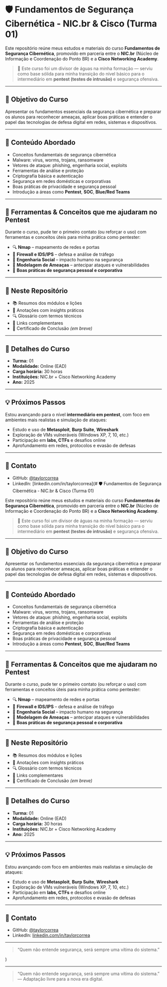 # 🛡️ Fundamentos de Segurança Cibernética - NIC.br & Cisco (Turma 01)

Este repositório reúne meus estudos e materiais do curso **Fundamentos de Segurança Cibernética**, promovido em parceria entre o **NIC.br** (Núcleo de Informação e Coordenação do Ponto BR) e a **Cisco Networking Academy**.

> 🚀 Este curso foi um divisor de águas na minha formação — serviu como base sólida para minha transição do nível básico para o intermediário em **pentest (testes de intrusão)** e segurança ofensiva.

---

## 🎯 Objetivo do Curso

Apresentar os fundamentos essenciais da segurança cibernética e preparar os alunos para reconhecer ameaças, aplicar boas práticas e entender o papel das tecnologias de defesa digital em redes, sistemas e dispositivos.

---

## 📘 Conteúdo Abordado

- Conceitos fundamentais de segurança cibernética
- Malware: vírus, worms, trojans, ransomware
- Vetores de ataque: phishing, engenharia social, exploits
- Ferramentas de análise e proteção
- Criptografia básica e autenticação
- Segurança em redes domésticas e corporativas
- Boas práticas de privacidade e segurança pessoal
- Introdução a áreas como **Pentest**, **SOC**, **Blue/Red Teams**

---

## 🧰 Ferramentas & Conceitos que me ajudaram no Pentest

Durante o curso, pude ter o primeiro contato (ou reforçar o uso) com ferramentas e conceitos úteis para minha prática como pentester:

- 🔍 **Nmap** – mapeamento de redes e portas
- 🧱 **Firewall e IDS/IPS** – defesa e análise de tráfego
- 💬 **Engenharia Social** – impacto humano na segurança
- 🧠 **Modelagem de Ameaças** – antecipar ataques e vulnerabilidades
- 🔐 **Boas práticas de segurança pessoal e corporativa**

---

## 📂 Neste Repositório

- 📚 Resumos dos módulos e lições  
- 🧠 Anotações com insights práticos  
- 🔍 Glossário com termos técnicos  
- 📎 Links complementares  
- 🏅 Certificado de Conclusão *(em breve)*  

---

## 📅 Detalhes do Curso

- **Turma:** 01  
- **Modalidade:** Online (EAD)  
- **Carga horária:** 30 horas  
- **Instituições:** NIC.br + Cisco Networking Academy  
- **Ano:** 2025

---

## 💡 Próximos Passos

Estou avançando para o nível **intermediário em pentest**, com foco em ambientes mais realistas e simulação de ataques:

- Estudo e uso de **Metasploit**, **Burp Suite**, **Wireshark**  
- Exploração de VMs vulneráveis (Windows XP, 7, 10, etc.)  
- Participação em **labs, CTFs** e desafios online  
- Aprofundamento em redes, protocolos e evasão de defesas

---

## 🤝 Contato

- GitHub: [@taylorcorrea](https://github.com/taylorcorrea)  
- LinkedIn: [linkedin.com/in/taylorcorrea](# 🛡️ Fundamentos de Segurança Cibernética - NIC.br & Cisco (Turma 01)

Este repositório reúne meus estudos e materiais do curso **Fundamentos de Segurança Cibernética**, promovido em parceria entre o **NIC.br** (Núcleo de Informação e Coordenação do Ponto BR) e a **Cisco Networking Academy**.

> 🚀 Este curso foi um divisor de águas na minha formação — serviu como base sólida para minha transição do nível básico para o intermediário em **pentest (testes de intrusão)** e segurança ofensiva.

---

## 🎯 Objetivo do Curso

Apresentar os fundamentos essenciais da segurança cibernética e preparar os alunos para reconhecer ameaças, aplicar boas práticas e entender o papel das tecnologias de defesa digital em redes, sistemas e dispositivos.

---

## 📘 Conteúdo Abordado

- Conceitos fundamentais de segurança cibernética
- Malware: vírus, worms, trojans, ransomware
- Vetores de ataque: phishing, engenharia social, exploits
- Ferramentas de análise e proteção
- Criptografia básica e autenticação
- Segurança em redes domésticas e corporativas
- Boas práticas de privacidade e segurança pessoal
- Introdução a áreas como **Pentest**, **SOC**, **Blue/Red Teams**

---

## 🧰 Ferramentas & Conceitos que me ajudaram no Pentest

Durante o curso, pude ter o primeiro contato (ou reforçar o uso) com ferramentas e conceitos úteis para minha prática como pentester:

- 🔍 **Nmap** – mapeamento de redes e portas
- 🧱 **Firewall e IDS/IPS** – defesa e análise de tráfego
- 💬 **Engenharia Social** – impacto humano na segurança
- 🧠 **Modelagem de Ameaças** – antecipar ataques e vulnerabilidades
- 🔐 **Boas práticas de segurança pessoal e corporativa**

---

## 📂 Neste Repositório

- 📚 Resumos dos módulos e lições  
- 🧠 Anotações com insights práticos  
- 🔍 Glossário com termos técnicos  
- 📎 Links complementares  
- 🏅 Certificado de Conclusão *(em breve)*  

---

## 📅 Detalhes do Curso

- **Turma:** 01  
- **Modalidade:** Online (EAD)  
- **Carga horária:** 30 horas  
- **Instituições:** NIC.br + Cisco Networking Academy  
- **Ano:** 2025

---

## 💡 Próximos Passos

Estou avançando com foco em ambientes mais realistas e simulação de ataques:

- Estudo e uso de **Metasploit**, **Burp Suite**, **Wireshark**  
- Exploração de VMs vulneráveis (Windows XP, 7, 10, etc.)  
- Participação em **labs, CTFs** e desafios online  
- Aprofundamento em redes, protocolos e evasão de defesas

---

## 🤝 Contato

- GitHub: [@taylorcorrea](https://github.com/taylorcorrea)  
- LinkedIn: [linkedin.com/in/taylorcorrea](https://www.linkedin.com/in/taylorcorrea)

---

> “Quem não entende segurança, será sempre uma vítima do sistema.”  

)

---

> “Quem não entende segurança, será sempre uma vítima do sistema.”  
> — Adaptação livre para a nova era digital.

